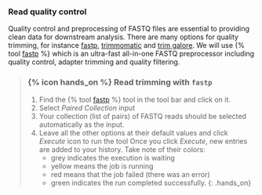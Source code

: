###  Read quality control
Quality control and preprocessing of FASTQ files are essential to providing clean data for downstream analysis. There are many options for quality trimming, for instance [fastp](https://academic.oup.com/bioinformatics/article/34/17/i884/5093234), [trimmomatic](https://academic.oup.com/bioinformatics/article/30/15/2114/2390096) and [trim galore](https://www.bioinformatics.babraham.ac.uk/projects/trim_galore/). We will use {% tool [fastp](toolshed.g2.bx.psu.edu/repos/iuc/fastp/fastp/0.20.1+galaxy0) %} which is an ultra-fast all-in-one FASTQ preprocessor including quality control, adapter trimming and quality filtering.

> ### {% icon hands_on %} Read trimming with `fastp`
> 1. Find the {% tool [fastp](toolshed.g2.bx.psu.edu/repos/iuc/fastp/fastp/0.20.1+galaxy0) %} tool in the tool bar and click on it. 
> 2. Select *Paired Collection* input
> 3. Your collection (list of pairs) of FASTQ reads should be selected automatically as the input.
> 3. Leave all the other options at their default values and click *Execute* icon to run the tool
>    Once you click *Execute*, new entries are added to your history. Take note of their colors: 
>      * grey indicates the execution is waiting
>    * yellow means the job is running
>    * red means that the job failed (there was an error)
>    * green indicates the run completed successfully.
{: .hands_on}